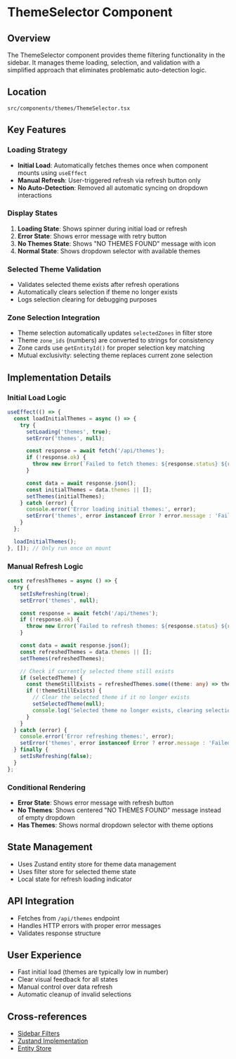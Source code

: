 # ThemeSelector Component

## Overview
The ThemeSelector component provides theme filtering functionality in the sidebar. It manages theme loading, selection, and validation with a simplified approach that eliminates problematic auto-detection logic.

## Location
`src/components/themes/ThemeSelector.tsx`

## Key Features

### Loading Strategy
- **Initial Load**: Automatically fetches themes once when component mounts using `useEffect`
- **Manual Refresh**: User-triggered refresh via refresh button only
- **No Auto-Detection**: Removed all automatic syncing on dropdown interactions

### Display States
1. **Loading State**: Shows spinner during initial load or refresh
2. **Error State**: Shows error message with retry button
3. **No Themes State**: Shows "NO THEMES FOUND" message with icon
4. **Normal State**: Shows dropdown selector with available themes

### Selected Theme Validation
- Validates selected theme exists after refresh operations
- Automatically clears selection if theme no longer exists
- Logs selection clearing for debugging purposes

### Zone Selection Integration
- Theme selection automatically updates `selectedZones` in filter store
- Theme `zone_ids` (numbers) are converted to strings for consistency
- Zone cards use `getEntityId()` for proper selection key matching
- Mutual exclusivity: selecting theme replaces current zone selection

## Implementation Details

### Initial Load Logic
```typescript
useEffect(() => {
  const loadInitialThemes = async () => {
    try {
      setLoading('themes', true);
      setError('themes', null);

      const response = await fetch('/api/themes');
      if (!response.ok) {
        throw new Error(`Failed to fetch themes: ${response.status} ${response.statusText}`);
      }

      const data = await response.json();
      const initialThemes = data.themes || [];
      setThemes(initialThemes);
    } catch (error) {
      console.error('Error loading initial themes:', error);
      setError('themes', error instanceof Error ? error.message : 'Failed to load themes');
    }
  };

  loadInitialThemes();
}, []); // Only run once on mount
```

### Manual Refresh Logic
```typescript
const refreshThemes = async () => {
  try {
    setIsRefreshing(true);
    setError('themes', null);

    const response = await fetch('/api/themes');
    if (!response.ok) {
      throw new Error(`Failed to refresh themes: ${response.status} ${response.statusText}`);
    }

    const data = await response.json();
    const refreshedThemes = data.themes || [];
    setThemes(refreshedThemes);

    // Check if currently selected theme still exists
    if (selectedTheme) {
      const themeStillExists = refreshedThemes.some((theme: any) => theme._id === selectedTheme._id);
      if (!themeStillExists) {
        // Clear the selected theme if it no longer exists
        setSelectedTheme(null);
        console.log('Selected theme no longer exists, clearing selection');
      }
    }
  } catch (error) {
    console.error('Error refreshing themes:', error);
    setError('themes', error instanceof Error ? error.message : 'Failed to refresh themes');
  } finally {
    setIsRefreshing(false);
  }
};
```

### Conditional Rendering
- **Error State**: Shows error message with refresh button
- **No Themes**: Shows centered "NO THEMES FOUND" message instead of empty dropdown
- **Has Themes**: Shows normal dropdown selector with theme options

## State Management
- Uses Zustand entity store for theme data management
- Uses filter store for selected theme state
- Local state for refresh loading indicator

## API Integration
- Fetches from `/api/themes` endpoint
- Handles HTTP errors with proper error messages
- Validates response structure

## User Experience
- Fast initial load (themes are typically low in number)
- Clear visual feedback for all states
- Manual control over data refresh
- Automatic cleanup of invalid selections

## Cross-references
- [Sidebar Filters](../frontend/sidebar-filters.md)
- [Zustand Implementation](../implementation/zustand-implementation.md)
- [Entity Store](../implementation/entity-store.md)
